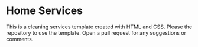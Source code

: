 # Home Services
This is a cleaning services template created with HTML and CSS. Please the repository to use the template. Open a pull request for any suggestions or comments.
